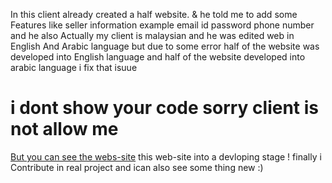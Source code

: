 In this client already created a half website.  & he told me to add some Features like seller information example email id password phone number and he also Actually my client is malaysian and he was edited web in English And Arabic language but due to some error half of the website was developed into English language and half of the website developed into arabic language i fix that isuue <h1>i dont show your code sorry client is not allow me </h1>
<a href="https://specialticket1.com/">But you can see the webs-site</a>
this web-site into a devloping stage !
finally i Contribute in real project and ican also see some thing new :)
